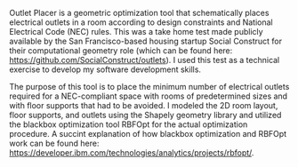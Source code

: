 Outlet Placer is a geometric optimization tool that schematically places electrical outlets in a room according to design constraints and National Electrical Code (NEC) rules. This was a take home test made publicly available by the San Francisco-based housing startup Social Construct for their computational geometry role (which can be found here: https://github.com/SocialConstruct/outlets). I used this test as a technical exercise to develop my software development skills.

The purpose of this tool is to place the minimum number of electrical outlets required for a NEC-compliant space with rooms of predetermined sizes and with floor supports that had to be avoided. I modeled the 2D room layout, floor supports, and outlets using the Shapely geometry library and utilized the blackbox optimization tool RBFOpt for the actual optimization procedure. A succint explanation of how blackbox optimization and RBFOpt work can be found here: https://developer.ibm.com/technologies/analytics/projects/rbfopt/.




